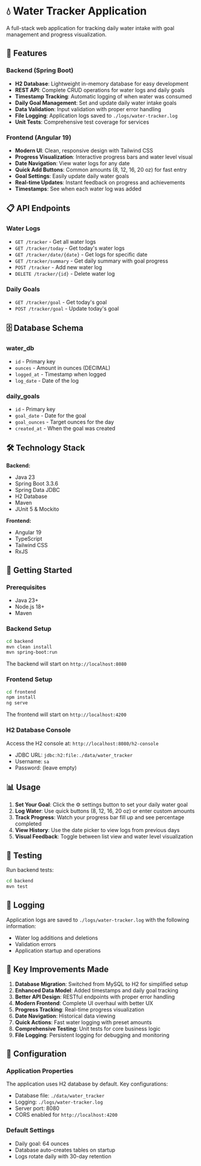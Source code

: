 # 💧 Water Tracker Application

A full-stack web application for tracking daily water intake with goal management and progress visualization.

## 🚀 Features

### Backend (Spring Boot)
- **H2 Database**: Lightweight in-memory database for easy development
- **REST API**: Complete CRUD operations for water logs and daily goals
- **Timestamp Tracking**: Automatic logging of when water was consumed
- **Daily Goal Management**: Set and update daily water intake goals
- **Data Validation**: Input validation with proper error handling
- **File Logging**: Application logs saved to `./logs/water-tracker.log`
- **Unit Tests**: Comprehensive test coverage for services

### Frontend (Angular 19)
- **Modern UI**: Clean, responsive design with Tailwind CSS
- **Progress Visualization**: Interactive progress bars and water level visual
- **Date Navigation**: View water logs for any date
- **Quick Add Buttons**: Common amounts (8, 12, 16, 20 oz) for fast entry
- **Goal Settings**: Easily update daily water goals
- **Real-time Updates**: Instant feedback on progress and achievements
- **Timestamps**: See when each water log was added

## 📋 API Endpoints

### Water Logs
- `GET /tracker` - Get all water logs
- `GET /tracker/today` - Get today's water logs
- `GET /tracker/date/{date}` - Get logs for specific date
- `GET /tracker/summary` - Get daily summary with goal progress
- `POST /tracker` - Add new water log
- `DELETE /tracker/{id}` - Delete water log

### Daily Goals
- `GET /tracker/goal` - Get today's goal
- `POST /tracker/goal` - Update today's goal

## 🗄️ Database Schema

### water_db
- `id` - Primary key
- `ounces` - Amount in ounces (DECIMAL)
- `logged_at` - Timestamp when logged
- `log_date` - Date of the log

### daily_goals
- `id` - Primary key
- `goal_date` - Date for the goal
- `goal_ounces` - Target ounces for the day
- `created_at` - When the goal was created

## 🛠️ Technology Stack

**Backend:**
- Java 23
- Spring Boot 3.3.6
- Spring Data JDBC
- H2 Database
- Maven
- JUnit 5 & Mockito

**Frontend:**
- Angular 19
- TypeScript
- Tailwind CSS
- RxJS

## 🚀 Getting Started

### Prerequisites
- Java 23+
- Node.js 18+
- Maven

### Backend Setup
```bash
cd backend
mvn clean install
mvn spring-boot:run
```

The backend will start on `http://localhost:8080`

### Frontend Setup
```bash
cd frontend
npm install
ng serve
```

The frontend will start on `http://localhost:4200`

### H2 Database Console
Access the H2 console at: `http://localhost:8080/h2-console`
- JDBC URL: `jdbc:h2:file:./data/water_tracker`
- Username: `sa`
- Password: (leave empty)

## 📊 Usage

1. **Set Your Goal**: Click the ⚙️ settings button to set your daily water goal
2. **Log Water**: Use quick buttons (8, 12, 16, 20 oz) or enter custom amounts
3. **Track Progress**: Watch your progress bar fill up and see percentage completed
4. **View History**: Use the date picker to view logs from previous days
5. **Visual Feedback**: Toggle between list view and water level visualization

## 🧪 Testing

Run backend tests:
```bash
cd backend
mvn test
```

## 📝 Logging

Application logs are saved to `./logs/water-tracker.log` with the following information:
- Water log additions and deletions
- Validation errors
- Application startup and operations

## 🎯 Key Improvements Made

1. **Database Migration**: Switched from MySQL to H2 for simplified setup
2. **Enhanced Data Model**: Added timestamps and daily goal tracking
3. **Better API Design**: RESTful endpoints with proper error handling
4. **Modern Frontend**: Complete UI overhaul with better UX
5. **Progress Tracking**: Real-time progress visualization
6. **Date Navigation**: Historical data viewing
7. **Quick Actions**: Fast water logging with preset amounts
8. **Comprehensive Testing**: Unit tests for core business logic
9. **File Logging**: Persistent logging for debugging and monitoring

## 🔧 Configuration

### Application Properties
The application uses H2 database by default. Key configurations:
- Database file: `./data/water_tracker`
- Logging: `./logs/water-tracker.log`
- Server port: 8080
- CORS enabled for `http://localhost:4200`

### Default Settings
- Daily goal: 64 ounces
- Database auto-creates tables on startup
- Logs rotate daily with 30-day retention
